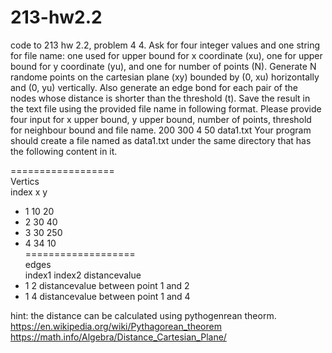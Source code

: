 # 213-hw2.2
code to 213 hw 2.2, problem 4
4. Ask for four integer values and one string for file name: one used for upper bound for x coordinate (xu), one for upper bound for y coordinate (yu), and one for number of points (N). Generate N randome points on the cartesian plane (xy) bounded by (0, xu) horizontally and (0, yu) vertically. Also generate an edge bond for each pair of the nodes whose distance is shorter than the threshold (t). Save the result in the text file using the provided file name in following format.
Please provide four input for x upper bound, y upper bound, number of points, threshold for neighbour bound and file name. 
200 300 4 50 data1.txt
Your program should create a file named as data1.txt under the same directory that has the following content in it.

\==================<br />
Vertics<br />
index  x  y<br />
* 1      10 20
* 2      30 40
* 3      30 250
* 4      34 10<br />
\===================<br />
edges<br />
index1 index2   distancevalue<br />
* 1      2        distancevalue between point 1 and 2
* 1      4        distancevalue between point 1 and 4


hint: the distance can be calculated using pythogenrean theorm. 
https://en.wikipedia.org/wiki/Pythagorean_theorem
https://math.info/Algebra/Distance_Cartesian_Plane/

